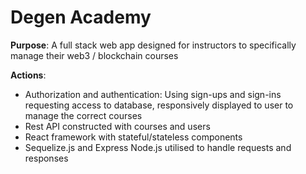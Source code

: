 <h1>Degen Academy</h1>

<b>Purpose</b>:     A full stack web app designed for instructors to specifically manage their web3 / blockchain courses

<b>Actions</b>:      
- Authorization and authentication: Using sign-ups and sign-ins requesting access to database, responsively displayed  to user to manage the correct courses
- Rest API constructed with courses and users
- React framework with stateful/stateless components
- Sequelize.js and Express Node.js utilised to handle requests and responses 
